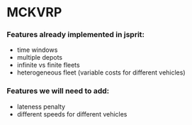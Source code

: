 # MCKVRP

### Features already implemented in jsprit:
- time windows
- multiple depots
- infinite vs finite fleets
- heterogeneous fleet (variable costs for different vehicles)


### Features we will need to add:
- lateness penalty
- different speeds for different vehicles


